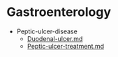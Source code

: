 
# Gastroenterology

- Peptic-ulcer-disease
  - [Duodenal-ulcer.md](./Duodenal-ulcer.md)
  - [Peptic-ulcer-treatment.md](./Peptic-ulcer-treatment.md)
